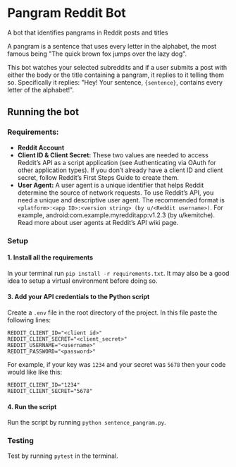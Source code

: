 # Pangram Reddit Bot
A bot that identifies pangrams in Reddit posts and titles

A pangram is a sentence that uses every letter in the alphabet, the most famous being "The quick brown fox jumps over the lazy dog".

This bot watches your selected subreddits and if a user submits a post with either the body or the title containing a pangram, it replies to it telling them so. Specifically it replies:
"Hey! Your sentence, `{sentence}`, contains every letter of the alphabet!".

## Running the bot

### Requirements:

- **Reddit Account**
- **Client ID & Client Secret:** These two values are needed to access Reddit’s API as a script application (see Authenticating via OAuth for other application types). If you don’t already have a client ID and client secret, follow Reddit’s First Steps Guide to create them.
- **User Agent:** A user agent is a unique identifier that helps Reddit determine the source of network requests. To use Reddit’s API, you need a unique and descriptive user agent. The recommended format is `<platform>:<app ID>:<version string> (by u/<Reddit username>)`. For example, android:com.example.myredditapp:v1.2.3 (by u/kemitche). Read more about user agents at Reddit’s API wiki page.

### Setup

#### 1. Install all the requirements
In your terminal run `pip install -r requirements.txt`. It may also be a good idea to setup a virtual environment before doing so.

#### 3. Add your API credentials to the Python script
Create a `.env` file in the root directory of the project. In this file paste the following lines:
```
REDDIT_CLIENT_ID="<client id>"
REDDIT_CLIENT_SECRET="<client_secret>"
REDDIT_USERNAME="<username>"
REDDIT_PASSWORD="<password>"
```

For example, if your key was `1234` and your secret was `5678` then your code would like like this:
```
REDDIT_CLIENT_ID="1234"
REDDIT_CLIENT_SECRET="5678"
```

#### 4. Run the script
Run the script by running `python sentence_pangram.py`. 

### Testing

Test by running `pytest` in the terminal.


